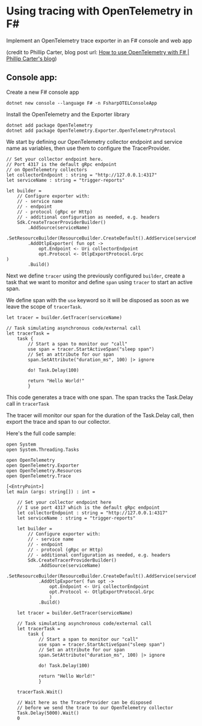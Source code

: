 # Using tracing with OpenTelemetry in F#

Implement an OpenTelemetry trace exporter in an F# console and web app

(credit to Phillip Carter, blog post url: [How to use OpenTelemetry with F# | Phillip Carter's blog](https://phillipcarter.dev/posts/how-to-use-opentelemetry-with-fsharp/))


## Console app:

Create a new F# console app

```
dotnet new console --language F# -n FsharpOTELConsoleApp
```

Install the OpenTelemetry and the Exporter library 

```
dotnet add package OpenTelemetry 
dotnet add package OpenTelemetry.Exporter.OpenTelemetryProtocol 
```

We start by defining our OpenTelemetry collector endpoint and service name as variables, then use them to configure the TracerProvider.

```
// Set your collector endpoint here.
// Port 4317 is the default gRpc endpoint
// on OpenTelemetry collectors
let collectorEndpoint : string = "http://127.0.0.1:4317"  
let serviceName : string = "trigger-reports"  

let builder =  
	// Configure exporter with:  
	// - service name        
	// - endpoint  
	// - protocol (gRpc or Http)        
	// - additional configuration as needed, e.g. headers        
	Sdk.CreateTracerProviderBuilder()  
		.AddSource(serviceName)  
		.SetResourceBuilder(ResourceBuilder.CreateDefault().AddService(serviceName))  
		.AddOtlpExporter( fun opt ->  
			opt.Endpoint <- Uri collectorEndpoint  
			opt.Protocol <- OtlpExportProtocol.Grpc                  
)  
		.Build()
```

Next we define `tracer` using the previously configured `builder`, create a task that we want to monitor and define `span` using `tracer` to start an active span.

We define span with the `use` keyword so it will be disposed as soon as we leave the scope of `tracerTask`.

```
let tracer = builder.GetTracer(serviceName)  
  
// Task simulating asynchronous code/external call  
let tracerTask =  
	task {  
		// Start a span to monitor our "call"  
		use span = tracer.StartActiveSpan("sleep span")  
		// Set an attribute for our span  
		span.SetAttribute("duration_ms", 100) |> ignore  

		do! Task.Delay(100)  

		return "Hello World!"  
		}
```

This code generates a trace with one span. The span tracks the Task.Delay call in `tracerTask`

The tracer will monitor our span for the duration of the Task.Delay call, then export the trace and span to our collector.

Here's the full code sample:

```
open System  
open System.Threading.Tasks  
  
open OpenTelemetry  
open OpenTelemetry.Exporter  
open OpenTelemetry.Resources  
open OpenTelemetry.Trace  
  
[<EntryPoint>]  
let main (args: string[]) : int =    
      
    // Set your collector endpoint here  
    // I use port 4317 which is the default gRpc endpoint
    let collectorEndpoint : string = "http://127.0.0.1:4317"  
    let serviceName : string = "trigger-reports"  
  
    let builder =  
        // Configure exporter with:  
        // - service name        
        // - endpoint  
        // - protocol (gRpc or Http)        
        // - additional configuration as needed, e.g. headers        
        Sdk.CreateTracerProviderBuilder()  
            .AddSource(serviceName)  
            .SetResourceBuilder(ResourceBuilder.CreateDefault().AddService(serviceName))  
            .AddOtlpExporter( fun opt ->  
                opt.Endpoint <- Uri collectorEndpoint  
                opt.Protocol <- OtlpExportProtocol.Grpc                  
				)  
            .Build()
              
    let tracer = builder.GetTracer(serviceName)  
  
	// Task simulating asynchronous code/external call  
	let tracerTask =  
        task {  
            // Start a span to monitor our "call"  
            use span = tracer.StartActiveSpan("sleep span")  
            // Set an attribute for our span  
            span.SetAttribute("duration_ms", 100) |> ignore  
  
            do! Task.Delay(100)  
  
            return "Hello World!"  
            }  
  
	tracerTask.Wait()  
  
	// Wait here as the TracerProvider can be disposed  
	// before we send the trace to our OpenTelemetry collector  
	Task.Delay(5000).Wait()  
	0
```



